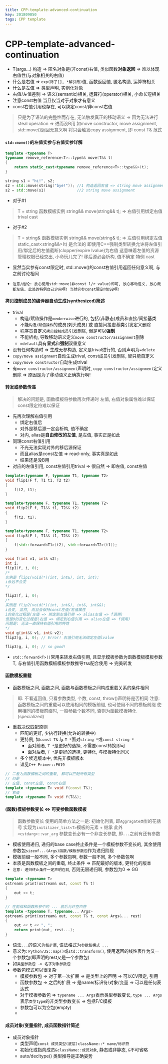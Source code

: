 ```yaml
---
title: CPP-template-advanced-continuation
key: 201809050
tags: CPP template
---
```


# CPP-template-advanced-continuation

- T(args...) 构造 => 匿名对象是(非const)右值, 类似函数**对象返回** => 难以体现右值性(与对象相关的右值) 
- 什么是右值 => `exp(除了[], *解引用)`值, 函数返回值, 匿名构造, 运算符相关
- 什么是左值 => 类型声明, 实例化对象
- 右值/左值差别 => 语义(semantic)相关, 运算符(operator)相关, 小命长短相关
- 注意const右值 当且仅当对于对象才有意义
- const右值引用也存在, 可以绑定const/非const右值
>只是为了语法的完整性而存在, 无法触发真正的移动语义 => 因为无法进行steal operation => 进而没B用
>如move constructor, move assignment, std::move()返回无意义啊
>将只会触发copy assignment, 即 const T& 范式
>

<!--more-->

#### `std::move()`的左值实参与右值实参详解

```CPP
template <typename T>
typename remove_reference<T>::type&& move(T&& t)
{
    return static_cast<typename remove_reference<T>::type&&>(t);
}

string s1 = "hi!", s2;
s2 = std::move(string("bye!")); //1 构造返回右值 => string move assignment
s2 = std::move(s1)              //2 string move assignment
```

- 对于#1
>T = string
>函数模板实例 string&& move(string&& t); => 右值引用绑定右值
>trival cast
>

- 对于#2
>T = string&
>函数模板实例 string&& move(string& t); => 左值引用绑定左值
>static_cast<string&&>(t) 是合法的
>即使用C++强制类型转换允许将左值引用/绑定后的左值截断(clopper/expire lvalue)为右值
>这意味着左值的资源管理权限已经交出, 小命玩儿完了! 移后源必会析构, 值不确定
>特例 cast
>

- 显然当实参有const限定时, std::move()的const右值引用返回任何意义啊, 与之前讨论相同

- `注意/结论: 放心使用std::move(非const l/r value)即可, 放心移动语义, 放心截断左值, 此处的特例自己少用啊! 当然实参const限定时DSB啊!`

#### 拷贝控制成员的编译器自动生成(synthesized)简述
- trival
   - 构造/赋值操作是`memberwise`进行的, 包括(非静态)成员和直接/间接基类
   - 不能`构造/赋值操作`的成员(刺头成员) 或 直接间接虚基类引发定义删除
   - 程序员自定义`拷贝控制成员`引发删除, 但是可以**强制**
   - 不能析构, 导致移动语义定义`move constructor/assignment`删除
   - `=default`具有**显式**和**强制**双重意义
- 没有任何构造时 => 生成无参构造, 定义是trival进行的, 否则声明为`=delete`
- `copy/move assignment`自动生成trival, const成员引发删除, 智只能自定义
- `copy/move constructor`自动生成trival
- 有`move constructor/assignment`声明时, `copy constructor/assignment`定义删除 => 原因是为了移动语义正确执行啊!

#### 转发或参数传递
>解决的问题是, 函数模板将参数再次传递时
>左值, 右值对象属性难以保证
>const限定符难以保证
>

- 先再次理解右值引用
   - 绑定右值后
   - 对外是移后源一定会析构, 值不确定
   - 对内, alias是**自由修改的左值**, 是左值, 事实正是如此
- 同理const右值引用
   - 不光无法实现对外的移后源保证
   - 而且alias是const左值 => read-only, 事实真是如此
   - 结果还是没B用
- 对应的左值引用, const左值引用trival => 很自然 => 即左值, const左值

```CPP
template<typename F, typename T1, typename T2>
void flip1(F f, T1 t1, T2 t2)
{
    f(t2, t1);
}

template<typename F, typename T1, typename T2>
void flip2(F f, T1&& t1, T2&& t2)
{
    f(t2, t1);
}

template<typename F, typename T1, typename T2>
void flip3(F f, T1&& t1, T2&& t2)
{
    f(std::forward<T1>(t2), std::forward<T2>(t1));
}

void f(int v1, int& v2);
int i;
flip1(f, i, 0);
/*
实例是 flip1(void(*)(int, int&), int, int);
i永远不会变
*/

flip2(f, i, 0);
/*
实例是 flip2(void(*)(int, int&), int&, int&&);
i会变, 显然, 而且会保持const左值/右值属性
i的变化过程是(左值 => 绑定到左值引用 => alias左值 => f调用)
但是0的变化过程是(右值 => 绑定到右值引用 => alias左值 => f调用)
问题是: 无法一直保持右值引用的特性
*/
void g(int&& v1, int& v2);
flip2(g, i, 0); // Error! 右值引用无法绑定左值lvalue

flip3(g, i, 0); // so good!
```

- `std::forward<T>()`常用来转发右值引用, 且显示模板参数为函数模板模板参数T, 与右值引用函数模板模板参数推导`T&&`配合使用 => 完美转发

#### 函数模板重载
- 函数模板之间, 函数之间, 函数与函数模板之间构成重载关系的条件相同
>即: 不看返回值, 只看参数类型, 个数, const, throw()声明符是否相同
>注意: 函数模板之间的重载可以使用相同的模板前缀, 也可使用不同的模板前缀
>使用相同的模板前缀时, 一般参数个数不同, 否则为函数模板特化(specialized)
>

- 重载决议匹配原则
   - 匹配的更好, 少执行转换(允许的转换中)
   - 更特例, 如`const T&` 与 `T *`面对`string *`或`const string *`
      - 面对前者, `T *`是更好的选择, 不需要const转换即可
      - 面对后者, `T *`是更好的选择, 更特化, 与模板特化同义
   - 多个候选版本中, 优先非模板版本
   - 详见`C++ Primer::P619`

```CPP
// 二者为函数模板之间的重载, 都可以匹配所有类型
// 但是
// 左值, const左值, const右值
template <typename T> void f(const T&); 
// 右值
template <typename T> void f(T&&);
```

#### (函数)模板参数变长 <=> 可变参数函数模板
> 函数参数变长
> 使用的简单方法之一是: 初始化列表, 即`Aggragate类型`的花括号
> 实现为`initilizer_list<T>`模板的元素 + 继承
> 此外`<cstdarg>::var_arg` 参数变长必有一个非变长参数, 即`...`之前有还有参数
> 

- 模板使用递归, 递归的base case终止条件是一个模板参数不变长的, 其余使用参数包`sizeof...(Args)函数/模板参数包`作为递归阶段
- 模板前缀一般不同, 多个参数包啊, 参数一般不同, 多个参数包啊
- 本质是函数模板之间的重载, 终止条件 => 匹配最好的版本, 更特化的版本
- `注意: 递归终止条件一定声明在前`, 否则无限递归啊, 参数包为0 => GG

```CPP
template <typename T>
ostream& print(ostream& out, const T& t)
{
    out << t;
}

// 在前缀和函数形参中的 ... 前后允许空白符
template <typename T, typename... Args>
ostream& print(ostream& out, const T& t, const Args&... rest)
{
    out << t << ", ";
    return print(out, rest...);
}
```

- 语法`...`的语义为`包扩展`, 语法格式为`参数包模式 ...`
- 意义为: `Python/JS::map()`或`std::transform()`,  使用返回的线性表作为又一个参数包(即声明的rest又是一个参数包)
- 如`类型参数包 -> 名字对象参数包`
- 参数包模式可以很复杂
   - 模板参数包 => 对于第一次扩展 => 是类型上的声明 => 可以CV限定, 引用
   - 函数参数包 => 之后的扩展 => 是name/标识符/对象/变量 => 可以是任何表达式 
   - 对于模板参数包 => `typename ... Args`表示类型参数变长, `type ... Args`表示`类型type`的非类型参数变长 => 包括F/C模板
   - 参数包可以为空包(empty)
   - 

#### 成员对象/变量指针, 成员函数指针简述
- 成员对象指针
   - 类型声明`const 成员类型(底层)className::* name/标识符`
   - 初始化或指向成员`&className::成员对象`, 静态或非静态, `&`不可省略
   - auto/decltype() 类型推导是正确姿势



